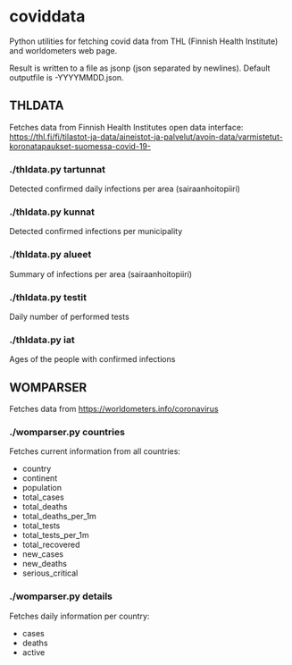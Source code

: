 # coviddata

Python utilities for fetching covid data from THL (Finnish Health Institute) and worldometers web page.

Result is written to a file as jsonp (json separated by newlines). Default outputfile is <dataset>-YYYYMMDD.json.



## THLDATA

Fetches data from Finnish Health Institutes open data interface: https://thl.fi/fi/tilastot-ja-data/aineistot-ja-palvelut/avoin-data/varmistetut-koronatapaukset-suomessa-covid-19-

### ./thldata.py tartunnat

Detected confirmed daily infections per area (sairaanhoitopiiri)

### ./thldata.py kunnat

Detected confirmed infections per municipality

### ./thldata.py alueet

Summary of infections per area (sairaanhoitopiiri)

### ./thldata.py testit

Daily number of performed tests

### ./thldata.py iat

Ages of the people with confirmed infections


## WOMPARSER

Fetches data from https://worldometers.info/coronavirus


### ./womparser.py countries

Fetches current information from all countries:
 - country
 - continent
 - population
 - total_cases
 - total_deaths
 - total_deaths_per_1m
 - total_tests
 - total_tests_per_1m
 - total_recovered
 - new_cases
 - new_deaths
 - serious_critical

### ./womparser.py details

Fetches daily information per country:
 - cases
 - deaths
 - active

